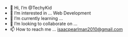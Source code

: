 - 👋 Hi, I’m @TechyKid
- 👀 I’m interested in ... Web Development
- 🌱 I’m currently learning ...
- 💞️ I’m looking to collaborate on ...
- 📫 How to reach me ... isaacpearlman2010@gmail.com

<!---
TechyKid/TechyKid is a ✨ special ✨ repository because its `README.md` (this file) appears on your GitHub profile.
You can click the Preview link to take a look at your changes.
--->
